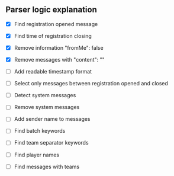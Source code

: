 ## Parser logic explanation

- [x] Find registration opened message
- [x] Find time of registration closing
- [x] Remove information "fromMe": false
- [x] Remove messages with "content": ""
- [ ] Add readable timestamp format
- [ ] Select only messages between registration opened and closed
- [ ] Detect system messages
- [ ] Remove system messages
- [ ] Add sender name to messages
- [ ] Find batch keywords
- [ ] Find team separator keywords
- [ ] Find player names
- [ ] Find messages with teams

